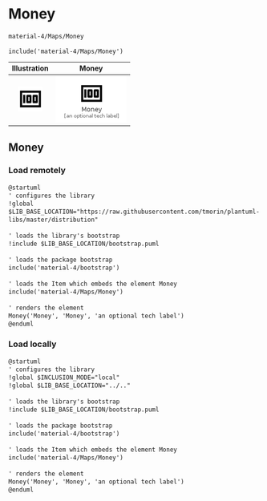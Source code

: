 # Money


```text
material-4/Maps/Money
```

```text
include('material-4/Maps/Money')
```



| Illustration | Money |
| :---: | :---: |
| ![illustration for Illustration](../../material-4/Maps/Money.png) | ![illustration for Money](../../material-4/Maps/Money.Local.png) |




## Money

### Load remotely
```plantuml
@startuml
' configures the library
!global $LIB_BASE_LOCATION="https://raw.githubusercontent.com/tmorin/plantuml-libs/master/distribution"

' loads the library's bootstrap
!include $LIB_BASE_LOCATION/bootstrap.puml

' loads the package bootstrap
include('material-4/bootstrap')

' loads the Item which embeds the element Money
include('material-4/Maps/Money')

' renders the element
Money('Money', 'Money', 'an optional tech label')
@enduml
```

### Load locally
```plantuml
@startuml
' configures the library
!global $INCLUSION_MODE="local"
!global $LIB_BASE_LOCATION="../.."

' loads the library's bootstrap
!include $LIB_BASE_LOCATION/bootstrap.puml

' loads the package bootstrap
include('material-4/bootstrap')

' loads the Item which embeds the element Money
include('material-4/Maps/Money')

' renders the element
Money('Money', 'Money', 'an optional tech label')
@enduml
```

